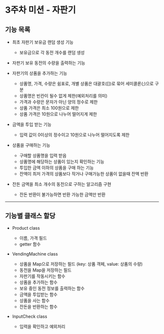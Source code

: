 # 3주차 미션 - 자판기

## 기능 목록

 - 최초 자판기 보유금 랜덤 생성 기능
    - 보유금으로 각 동전 개수를 랜덤 생성
 

 - 자판기 보유 동전의 수량을 출력하는 기능
 

 - 자판기의 상품을 추가하는 기능
   - 상품명, 가격, 수량은 쉼표로, 개별 상품은 대괄호([])로 묶어 세미콜론(;)으로 구분
   - 상품명은 빈칸이 될수 없게 제한(예외처리를 의미)
   - 가격과 수량은 문자가 아닌 양의 정수로 제한
   - 상품 가격은 최소 100원으로 제한
   - 상품 가격은 10원으로 나누어 떨어지게 제한
 

 - 금액을 투입 받는 기능
   - 입력 값이 0이상의 정수이고 10원으로 나누어 떨어지도록 제한


 - 상품을 구매하는 기능
   - 구매할 상품명을 입력 받음
   - 상품명에 해당하는 상품이 있는지 확인하는 기능
   - 투입한 금액 이하의 상품을 구매 하는 기능
   - 잔액이 최저 가격의 상품보다 작거나 구매가능한 상품이 없을때 잔액 반환


 - 잔돈 금액을 최소 개수의 동전으로 구하는 알고리즘 구현
   - 잔돈 반환이 불가능하면 반환 가능한 금액만 반환
 
---

## 기능별 클래스 할당

- Product class
  - 이름, 가격 필드
  - getter 함수

- VendingMachine class 
  - 상품을 Map으로 저장하는 필드 (key: 상품 객페, value: 상품의 수량)
  - 동전을 Map을 저장하는 필드 
  - 자판기를 작동시키는 함수
  - 상품을 추가하는 함수
  - 보유 중인 동전 정보를 출력하는 함수
  - 금액을 투입받는 함수
  - 상품을 사는 함수
  - 잔돈을 반환하는 함수

- InputCheck class
  - 입력을 확인하고 예외처리

